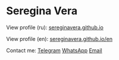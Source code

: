 # Seregina Vera

View profile (ru): [sereginavera.github.io](https://sereginavera.github.io/)

View profile (en): [sereginavera.github.io/en](https://sereginavera.github.io/en)

Contact me: [Telegram](https://t.me/sereginavera2la) [WhatsApp](https://wa.me/79539696253) [Email](mailto:sereginavera@yahoo.com)
